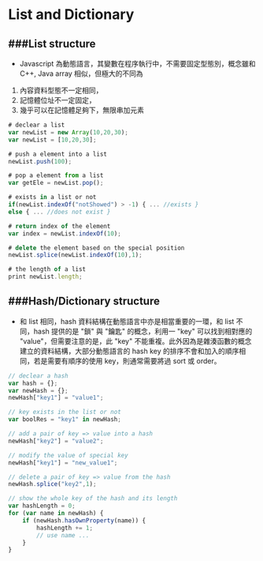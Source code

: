 # List and Dictionary

<script type="text/javascript" src="../js/general.js"></script>

###List structure
---

* Javascript 為動態語言，其變數在程序執行中，不需要固定型態別，概念雖和 C++, Java array 相似，但極大的不同為
1. 內容資料型態不一定相同，
2. 記憶體位址不一定固定，
3. 幾乎可以在記憶體足夠下，無限串加元素

```javascript
# declear a list
var newList = new Array(10,20,30);
var newList = [10,20,30];

# push a element into a list
newList.push(100);

# pop a element from a list
var getEle = newList.pop();

# exists in a list or not
if(newList.indexOf("notShowed") > -1) { ... //exists }
else { ... //does not exist }

# return index of the element
var index = newList.indexOf(10);

# delete the element based on the special position
newList.splice(newList.indexOf(10),1);

# the length of a list
print newList.length;
```

###Hash/Dictionary structure
---

* 和 list 相同，hash 資料結構在動態語言中亦是相當重要的一環，和 list 不同，hash 提供的是 "鎖" 與 "鑰匙" 的概念，利用一 "key" 可以找到相對應的 "value"，但需要注意的是，此 "key" 不能重複。此外因為是雜湊函數的概念建立的資料結構，大部分動態語言的 hash key 的排序不會和加入的順序相同，若是需要有順序的使用 key，則通常需要將過 sort 或 order。

```javascript
// declear a hash
var hash = {};
var newHash = {};
newHash["key1"] = "value1";

// key exists in the list or not
var boolRes = "key1" in newHash;

// add a pair of key => value into a hash
newHash["key2"] = "value2";

// modify the value of special key
newHash["key1"] = "new_value1";

// delete a pair of key => value from the hash
newHash.splice("key2",1);

// show the whole key of the hash and its length
var hashLength = 0;
for (var name in newHash) {
	if (newHash.hasOwnProperty(name)) {
		hashLength += 1;
		// use name ...
	}
}
```